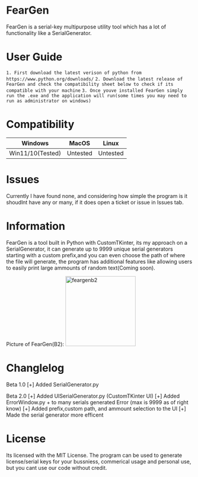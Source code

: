 # FearGen
FearGen is a serial-key multipurpose utility tool which has a lot of functionality like a SerialGenerator.

# User Guide

`1. First download the latest verison of python from https://www.python.org/downloads/`
`2. Download the latest release of FearGen and check the compatibility sheet below to check if its compatible with your machine`
`3. Once youve installed FearGen simply run the .exe and the application will run(some times you may need to run as administrator on windows)`

# Compatibility

| Windows  | MacOS | Linux 
| ---------------- | ------------- | ------------- |
| Win11/10(Tested) |  Untested     | Untested      |

# Issues
Currently I have found none, and considering how simple the program is it shoudlnt have any or many, if it does open a ticket or issue in Issues tab.

# Information
FearGen is a tool built in Python with CustomTKinter, its my approach on a SerialGenerator, it can generate up to 9999 unique serial generators starting with a custom prefix,and you can even choose the path of where the file will generate, the program has additional features like allowing users to easily print large ammounts of random text(Coming soon).

Picture of FearGen(B2): 
<img width="189" alt="feargenb2" src="https://github.com/DrMixxer/FearGen/assets/89403966/6e1ffe17-94c5-4e0a-b1ec-c9f22481f95c">


# Changlelog
Beta 1.0
[+] Added SerialGenerator.py

Beta 2.0
[+] Added UISerialGenerator.py (CustomTKinter UI)
[+] Added ErrorWindow.py + to many serials generated Error (max is 9999 as of right know) 
[+] Added prefix,custom path, and ammount selection to the UI
[+] Made the serial generator more efficent

# License
Its licensed with the MIT License.
The program can be used to generate license/serial keys for your bussniess, commerical usage and personal use, but you cant use our code without credit.

